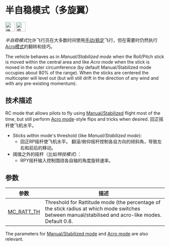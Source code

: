 # 半自稳模式（多旋翼）

[<img src="../../assets/site/difficulty_hard.png" title="很难飞" width="30px" />](../getting_started/flight_modes.md#key_difficulty)&nbsp;[<img src="../../assets/site/remote_control.svg" title="需要手动或遥控控制" width="30px" />](../getting_started/flight_modes.md#key_manual)&nbsp;

*半自稳模式*允许飞行员在大多数时间使用[手动/稳定](../flight_modes/manual_stabilized_mc.md)飞行，但在需要时仍然执行[ Acro模式](../flight_modes/acro_mc.md)的翻转和技巧。

The vehicle behaves as in *Manual/Stabilized mode* when the Roll/Pitch stick is moved within the central area and like *Acro mode* when the stick is moved in the outer circumference (by default Manual/Stabilized mode occupies about 80% of the range). When the sticks are centered the multicopter will level out (but will still drift in the direction of any wind and with any pre-existing momentum).

<!-- Image missing: https://github.com/PX4/px4_user_guide/issues/189 -->

## 技术描述

RC mode that allows pilots to fly using [Manual/Stabilized](../flight_modes/manual_stabilized_mc.md) flight most of the time, but still perform [Acro mode](../flight_modes/acro_mc.md)-style flips and tricks when desired. 回正摇杆使飞机水平。

* Sticks within mode's threshold (like *Manual/Stabilized mode*): 
  * 回正RP摇杆使飞机水平。 翻滚/俯仰摇杆控制各自方向的倾斜角，导致左右和前后的移动。
* 阈值之外的摇杆（比如*特技模式*）： 
  * RPY摇杆输入控制围绕各自轴的角度旋转速率。

## 参数

| 参数                                                                                            | 描述                                                                                                                                                  |
| --------------------------------------------------------------------------------------------- | --------------------------------------------------------------------------------------------------------------------------------------------------- |
| <span id="MC_RATT_TH"></span>[MC_RATT_TH](../advanced_config/parameter_reference.md#MC_RATT_TH) | Threshold for Rattitude mode (the percentage of the stick radius at which mode switches between manual/stabilised and acro-like modes. Default 0.8. |

The parameters for [Manual/Stabilized mode](../flight_modes/manual_stabilized_mc.md) and [Acro mode](../flight_modes/acro_mc.md) are also relevant.